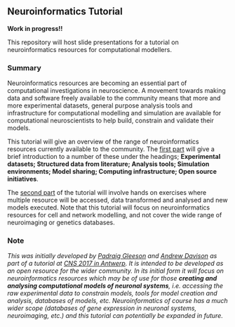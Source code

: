 ## Neuroinformatics Tutorial

**Work in progress!!**

This repository will host slide presentations for a tutorial on neuroinformatics resources for computational modellers. 


### Summary
 
Neuroinformatics resources are becoming an essential part of computational investigations in neuroscience. A movement towards making data and software freely available to the community means that more and more experimental datasets, general purpose analysis tools and infrastructure for computational modelling and simulation are available for computational neuroscientists to help build, constrain and validate their models. 
 
This tutorial will give an overview of the range of neuroinformatics resources currently available to the community. The [first part](https://github.com/NeuralEnsemble/NeuroinformaticsTutorial/tree/master/Part%201%20-%20Resources%20for%20computational%20modellers) will give a brief introduction to a number of these under the headings; **Experimental datasets; Structured data from literature; Analysis tools; Simulation environments; Model sharing; Computing infrastructure; Open source initiatives**. 

The [second part](https://github.com/NeuralEnsemble/NeuroinformaticsTutorial/tree/master/Exercises) of the tutorial will involve hands on exercises where multiple resource will be accessed, data transformed and analysed and new models executed. Note that this tutorial will focus on neuroinformatics resources for cell and network modelling, and not cover the wide range of neuroimaging or genetics databases. 

### Note

*This was initially developed by [Padraig Gleeson](https://github.com/pgleeson) and [Andrew Davison](https://github.com/apdavison) as part of a tutorial at [CNS 2017 in Antwerp](http://www.cnsorg.org/cns-2017-tutorials). It is intended to be developed as an open resource for the wider community. In its initial form it will focus on neuroinformatics resources which may be of use for those **creating and analysing computational models of neuronal systems**, i.e. accessing the raw experimental data to constrain models, tools for model creation and analysis, databases of models, etc. Neuroinformatics of course has a much wider scope (databases of gene expression in neuronal systems, neuroimaging, etc.) and this tutorial can potentially be expanded in future.*
